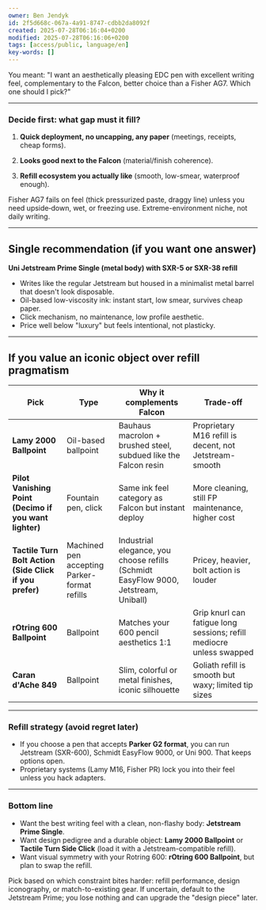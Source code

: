 ```yaml
---
owner: Ben Jendyk
id: 2f5d668c-067a-4a91-8747-cdbb2da8092f
created: 2025-07-28T06:16:04+0200
modified: 2025-07-28T06:16:06+0200
tags: [access/public, language/en]
key-words: []
---
```


You meant: "I want an aesthetically pleasing EDC pen with excellent writing feel, complementary to the Falcon, better choice than a Fisher AG7. Which one should I pick?"

* * *

### Decide first: what gap must it fill?

1. **Quick deployment, no uncapping, any paper** (meetings, receipts, cheap forms).

2. **Looks good next to the Falcon** (material/finish coherence).

3. **Refill ecosystem you actually like** (smooth, low-smear, waterproof enough).

Fisher AG7 fails on feel (thick pressurized paste, draggy line) unless you need upside‑down, wet, or freezing use. Extreme-environment niche, not daily writing.

* * *

## Single recommendation (if you want one answer)

**Uni Jetstream Prime Single (metal body) with SXR-5 or SXR-38 refill**

- Writes like the regular Jetstream but housed in a minimalist metal barrel that doesn't look disposable.
- Oil-based low-viscosity ink: instant start, low smear, survives cheap paper.
- Click mechanism, no maintenance, low profile aesthetic.
- Price well below "luxury" but feels intentional, not plasticky.
* * *

## If you value an iconic object over refill pragmatism

| Pick | Type | Why it complements Falcon | Trade-off | 
| ---- | ---- | ---- | ----  |
| **Lamy 2000 Ballpoint** | Oil-based ballpoint | Bauhaus macrolon + brushed steel, subdued like the Falcon resin | Proprietary M16 refill is decent, not Jetstream-smooth | 
| **Pilot Vanishing Point (Decimo if you want lighter)** | Fountain pen, click | Same ink feel category as Falcon but instant deploy | More cleaning, still FP maintenance, higher cost | 
| **Tactile Turn Bolt Action (Side Click if you prefer)** | Machined pen accepting Parker-format refills | Industrial elegance, you choose refills (Schmidt EasyFlow 9000, Jetstream, Uniball) | Pricey, heavier, bolt action is louder | 
| **rOtring 600 Ballpoint** | Ballpoint | Matches your 600 pencil aesthetics 1:1 | Grip knurl can fatigue long sessions; refill mediocre unless swapped | 
| **Caran d'Ache 849** | Ballpoint | Slim, colorful or metal finishes, iconic silhouette | Goliath refill is smooth but waxy; limited tip sizes | 
* * *

### Refill strategy (avoid regret later)

- If you choose a pen that accepts **Parker G2 format**, you can run Jetstream (SXR-600), Schmidt EasyFlow 9000, or Uni 900. That keeps options open.
- Proprietary systems (Lamy M16, Fisher PR) lock you into their feel unless you hack adapters.
* * *

### Bottom line

- Want the best writing feel with a clean, non-flashy body: **Jetstream Prime Single**.
- Want design pedigree and a durable object: **Lamy 2000 Ballpoint** or **Tactile Turn Side Click** (load it with a Jetstream-compatible refill).
- Want visual symmetry with your Rotring 600: **rOtring 600 Ballpoint**, but plan to swap the refill.

Pick based on which constraint bites harder: refill performance, design iconography, or match-to-existing gear. If uncertain, default to the Jetstream Prime; you lose nothing and can upgrade the "design piece" later.